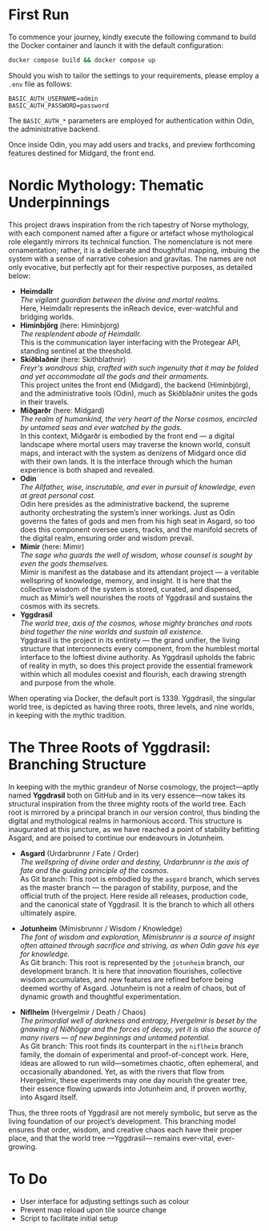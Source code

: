 <!-- cspell:ignore Allfather colour endeavours Urdarbrunnr Himinbjörg Níðhöggr Mímisbrunnr Hvergelmir Skíðblaðnir Mímir Miðgarðr Hjemdallr Hǫrgr Bifröst -->

# First Run

To commence your journey, kindly execute the following command to build the Docker container and launch it with the default configuration:

```bash
docker compose build && docker compose up
```

Should you wish to tailor the settings to your requirements, please employ a `.env` file as follows:

```
BASIC_AUTH_USERNAME=admin
BASIC_AUTH_PASSWORD=password
```

The `BASIC_AUTH_*` parameters are employed for authentication within Odin, the administrative backend.

Once inside Odin, you may add users and tracks, and preview forthcoming features destined for Midgard, the front end.


# Nordic Mythology: Thematic Underpinnings

This project draws inspiration from the rich tapestry of Norse mythology, with each component named after a figure or artefact whose mythological role elegantly mirrors its technical function. The nomenclature is not mere ornamentation; rather, it is a deliberate and thoughtful mapping, imbuing the system with a sense of narrative cohesion and gravitas. The names are not only evocative, but perfectly apt for their respective purposes, as detailed below:

- **Heimdallr**  
  _The vigilant guardian between the divine and mortal realms._  
  Here, Heimdallr represents the inReach device, ever-watchful and bridging worlds.
- **Himinbjörg** (here: Himinbjorg)  
  _The resplendent abode of Heimdallr._  
  This is the communication layer interfacing with the Protegear API, standing sentinel at the threshold.
- **Skíðblaðnir** (here: Skithblathnir)  
  _Freyr's wondrous ship, crafted with such ingenuity that it may be folded and yet accommodate all the gods and their armaments._  
  This project unites the front end (Midgard), the backend (Himinbjörg), and the administrative tools (Odin), much as Skíðblaðnir unites the gods in their travels.
- **Miðgarðr** (here: Midgard)  
  _The realm of humankind, the very heart of the Norse cosmos, encircled by untamed seas and ever watched by the gods._  
  In this context, Miðgarðr is embodied by the front end — a digital landscape where mortal users may traverse the known world, consult maps, and interact with the system as denizens of Midgard once did with their own lands. It is the interface through which the human experience is both shaped and revealed.
- **Odin**  
  _The Allfather, wise, inscrutable, and ever in pursuit of knowledge, even at great personal cost._  
  Odin here presides as the administrative backend, the supreme authority orchestrating the system’s inner workings. Just as Odin governs the fates of gods and men from his high seat in Asgard, so too does this component oversee users, tracks, and the manifold secrets of the digital realm, ensuring order and wisdom prevail.
- **Mímir** (here: Mimir)  
  _The sage who guards the well of wisdom, whose counsel is sought by even the gods themselves._  
  Mímir is manifest as the database and its attendant project — a veritable wellspring of knowledge, memory, and insight. It is here that the collective wisdom of the system is stored, curated, and dispensed, much as Mímir’s well nourishes the roots of Yggdrasil and sustains the cosmos with its secrets.
- **Yggdrasil**  
  _The world tree, axis of the cosmos, whose mighty branches and roots bind together the nine worlds and sustain all existence._  
  Yggdrasil is the project in its entirety — the grand unifier, the living structure that interconnects every component, from the humblest mortal interface to the loftiest divine authority. As Yggdrasil upholds the fabric of reality in myth, so does this project provide the essential framework within which all modules coexist and flourish, each drawing strength and purpose from the whole.

When operating via Docker, the default port is 1339. Yggdrasil, the singular world tree, is depicted as having three roots, three levels, and nine worlds, in keeping with the mythic tradition.


# The Three Roots of Yggdrasil: Branching Structure

In keeping with the mythic grandeur of Norse cosmology, the project—aptly named **Yggdrasil** both on GitHub and in its very essence—now takes its structural inspiration from the three mighty roots of the world tree. Each root is mirrored by a principal branch in our version control, thus binding the digital and mythological realms in harmonious accord. This structure is inaugurated at this juncture, as we have reached a point of stability befitting Asgard, and are poised to continue our endeavours in Jotunheim.

- **Asgard** (Urdarbrunnr / Fate / Order)  
  _The wellspring of divine order and destiny, Urdarbrunnr is the axis of fate and the guiding principle of the cosmos._  
  As Git branch: This root is embodied by the `asgard` branch, which serves as the master branch — the paragon of stability, purpose, and the official truth of the project. Here reside all releases, production code, and the canonical state of Yggdrasil. It is the branch to which all others ultimately aspire.

- **Jotunheim** (Mímisbrunnr / Wisdom / Knowledge)  
  _The font of wisdom and exploration, Mímisbrunnr is a source of insight often attained through sacrifice and striving, as when Odin gave his eye for knowledge._  
  As Git branch: This root is represented by the `jotunheim` branch, our development branch. It is here that innovation flourishes, collective wisdom accumulates, and new features are refined before being deemed worthy of Asgard. Jotunheim is not a realm of chaos, but of dynamic growth and thoughtful experimentation.

- **Niflheim** (Hvergelmir / Death / Chaos)  
  _The primordial well of darkness and entropy, Hvergelmir is beset by the gnawing of Níðhöggr and the forces of decay, yet it is also the source of many rivers — of new beginnings and untamed potential._  
  As Git branch: This root finds its counterpart in the `niflheim` branch family, the domain of experimental and proof-of-concept work. Here, ideas are allowed to run wild—sometimes chaotic, often ephemeral, and occasionally abandoned. Yet, as with the rivers that flow from Hvergelmir, these experiments may one day nourish the greater tree, their essence flowing upwards into Jotunheim and, if proven worthy, into Asgard itself.

Thus, the three roots of Yggdrasil are not merely symbolic, but serve as the living foundation of our project’s development. This branching model ensures that order, wisdom, and creative chaos each have their proper place, and that the world tree —Yggdrasil— remains ever-vital, ever-growing.


# To Do

- User interface for adjusting settings such as colour
- Prevent map reload upon tile source change
- Script to facilitate initial setup